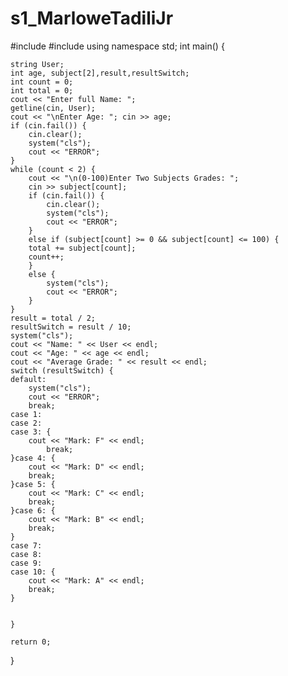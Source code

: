 # s1_MarloweTadiliJr

#include <iostream>
#include <string>
using namespace std;
int main() {
		
	string User;
	int age, subject[2],result,resultSwitch;
	int count = 0;
	int total = 0;
	cout << "Enter full Name: ";
	getline(cin, User);
	cout << "\nEnter Age: "; cin >> age;
	if (cin.fail()) {
		cin.clear();
		system("cls");
		cout << "ERROR";
	}
	while (count < 2) {
		cout << "\n(0-100)Enter Two Subjects Grades: ";
		cin >> subject[count];
		if (cin.fail()) {
			cin.clear();
			system("cls");
			cout << "ERROR";
		}
		else if (subject[count] >= 0 && subject[count] <= 100) {
		total += subject[count];
		count++;
		}
		else {
			system("cls");
			cout << "ERROR";
		}
	}
	result = total / 2;
	resultSwitch = result / 10;
	system("cls");
	cout << "Name: " << User << endl;
	cout << "Age: " << age << endl;
	cout << "Average Grade: " << result << endl;
	switch (resultSwitch) {
	default:
		system("cls");
		cout << "ERROR";
		break;
	case 1:
	case 2:
	case 3: {
		cout << "Mark: F" << endl;
			break;
	}case 4: {
		cout << "Mark: D" << endl;
		break;
	}case 5: {
		cout << "Mark: C" << endl;
		break;
	}case 6: {
		cout << "Mark: B" << endl;
		break;
	}
	case 7:
	case 8:
	case 9:
	case 10: {
		cout << "Mark: A" << endl;
		break;
	}


	}

	return 0;
}

